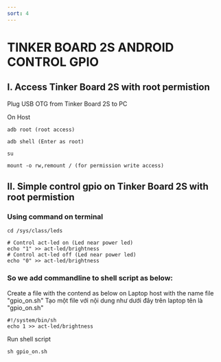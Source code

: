 ```yaml
---
sort: 4
---
```


# TINKER BOARD 2S ANDROID CONTROL GPIO

## I. Access Tinker Board 2S with root permistion

Plug USB OTG from Tinker Board 2S to PC

On Host
```shell
adb root (root access)

adb shell (Enter as root)

su

mount -o rw,remount / (for permission write access)

```
## II. Simple control gpio on Tinker Board 2S with root permistion

### Using command on terminal

```shell
cd /sys/class/leds

# Control act-led on (Led near power led)
echo "1" >> act-led/brightness
# Control act-led off (Led near power led)
echo "0" >> act-led/brightness
```

### So we add commandline to shell script as below:

Create a file with the contend as below on Laptop host with the name file "gpio_on.sh"
Tạo một file với nội dung như dưới đây trên laptop tên là "gpio_on.sh"

```shell
#!/system/bin/sh
echo 1 >> act-led/brightness
```

Run shell script
```shell
sh gpio_on.sh
```
























